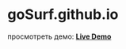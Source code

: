 # goSurf.github.io

просмотреть демо:
**[Live Demo](https://beast1309.github.io/goSurf.github.io/)**
